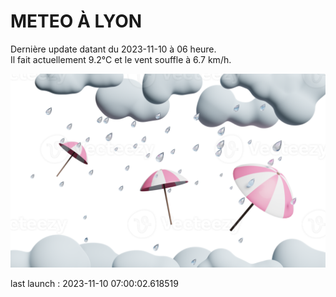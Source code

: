 # METEO À LYON

Dernière update datant du 2023-11-10 à 06 heure.  
Il fait actuellement 9.2°C et le vent souffle à 6.7 km/h.      

![](./.github/rain.png)

last launch : 2023-11-10 07:00:02.618519
